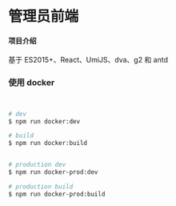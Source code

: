 # 管理员前端

#### 项目介绍
基于 ES2015+、React、UmiJS、dva、g2 和 antd

### 使用 docker


```bash


# dev 
$ npm run docker:dev

# build 
$ npm run docker:build


# production dev 
$ npm run docker-prod:dev

# production build 
$ npm run docker-prod:build
```








